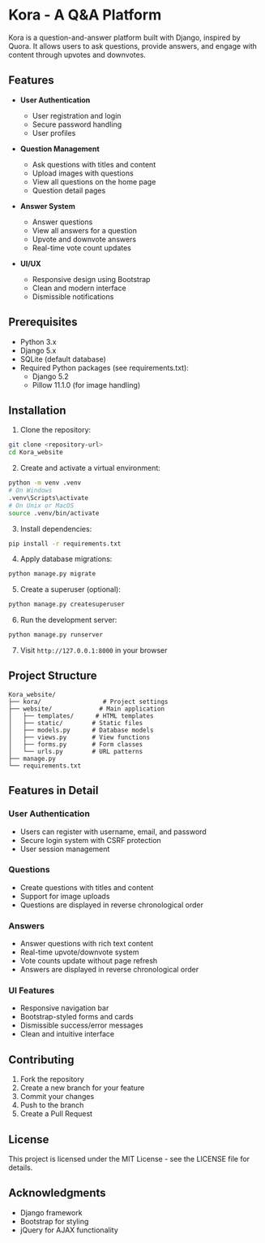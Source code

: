 # Kora - A Q&A Platform

Kora is a question-and-answer platform built with Django, inspired by Quora. It allows users to ask questions, provide answers, and engage with content through upvotes and downvotes.

## Features

- **User Authentication**
  - User registration and login
  - Secure password handling
  - User profiles

- **Question Management**
  - Ask questions with titles and content
  - Upload images with questions
  - View all questions on the home page
  - Question detail pages

- **Answer System**
  - Answer questions
  - View all answers for a question
  - Upvote and downvote answers
  - Real-time vote count updates

- **UI/UX**
  - Responsive design using Bootstrap
  - Clean and modern interface
  - Dismissible notifications

## Prerequisites

- Python 3.x
- Django 5.x
- SQLite (default database)
- Required Python packages (see requirements.txt):
  - Django 5.2
  - Pillow 11.1.0 (for image handling)

## Installation

1. Clone the repository:
```bash
git clone <repository-url>
cd Kora_website
```

2. Create and activate a virtual environment:
```bash
python -m venv .venv
# On Windows
.venv\Scripts\activate
# On Unix or MacOS
source .venv/bin/activate
```

3. Install dependencies:
```bash
pip install -r requirements.txt
```

4. Apply database migrations:
```bash
python manage.py migrate
```

5. Create a superuser (optional):
```bash
python manage.py createsuperuser
```

6. Run the development server:
```bash
python manage.py runserver
```

7. Visit `http://127.0.0.1:8000` in your browser

## Project Structure

```
Kora_website/
├── kora/                 # Project settings
├── website/             # Main application
│   ├── templates/      # HTML templates
│   ├── static/        # Static files
│   ├── models.py      # Database models
│   ├── views.py       # View functions
│   ├── forms.py       # Form classes
│   └── urls.py        # URL patterns
├── manage.py
└── requirements.txt
```

## Features in Detail

### User Authentication
- Users can register with username, email, and password
- Secure login system with CSRF protection
- User session management

### Questions
- Create questions with titles and content
- Support for image uploads
- Questions are displayed in reverse chronological order

### Answers
- Answer questions with rich text content
- Real-time upvote/downvote system
- Vote counts update without page refresh
- Answers are displayed in reverse chronological order

### UI Features
- Responsive navigation bar
- Bootstrap-styled forms and cards
- Dismissible success/error messages
- Clean and intuitive interface

## Contributing

1. Fork the repository
2. Create a new branch for your feature
3. Commit your changes
4. Push to the branch
5. Create a Pull Request

## License

This project is licensed under the MIT License - see the LICENSE file for details.

## Acknowledgments

- Django framework
- Bootstrap for styling
- jQuery for AJAX functionality